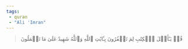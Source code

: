 ```yaml
---
tags: 
 - quran 
 - "Ali 'Imran"
---
```


> قُلۡ يَـٰٓأَهۡلَ ٱلۡكِتَٰبِ لِمَ تَكۡفُرُونَ بِـَٔايَٰتِ ٱللَّهِ وَٱللَّهُ شَهِيدٌ عَلَىٰ مَا تَعۡمَلُونَ
